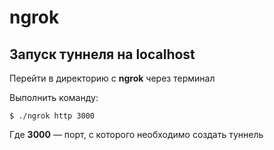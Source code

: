# ngrok
## Запуск туннеля на localhost
Перейти в директорию с **ngrok** через терминал

Выполнить команду:
```
$ ./ngrok http 3000
```
Где **3000** — порт, с которого необходимо создать туннель
